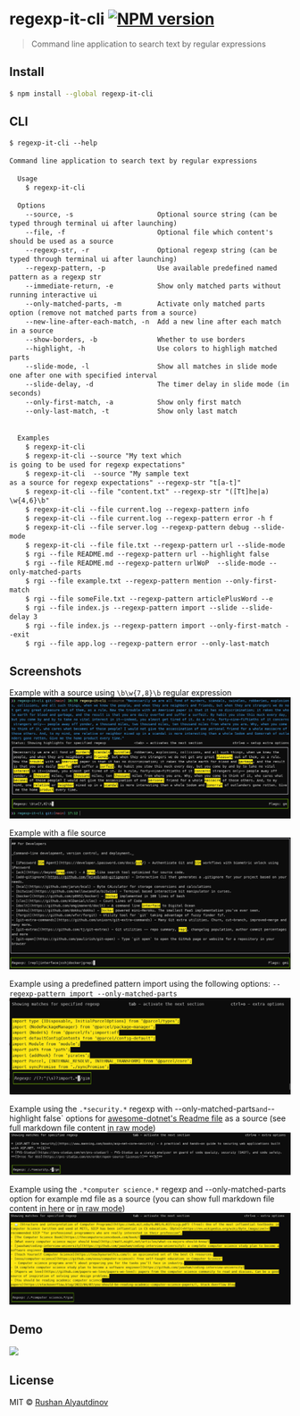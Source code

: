 # regexp-it-cli [![NPM version][npm-image]][npm-url]

> Command line application to search text by regular expressions

## Install

```bash
$ npm install --global regexp-it-cli
```

## CLI

```
$ regexp-it-cli --help

Command line application to search text by regular expressions

  Usage
    $ regexp-it-cli

  Options
    --source, -s                     Optional source string (can be typed through terminal ui after launching)
    --file, -f                       Optional file which content's should be used as a source
    --regexp-str, -r                 Optional regexp string (can be typed through terminal ui after launching)
    --regexp-pattern, -p             Use available predefined named pattern as a regexp str
    --immediate-return, -e           Show only matched parts without running interactive ui
    --only-matched-parts, -m         Activate only matched parts option (remove not matched parts from a source)
    --new-line-after-each-match, -n  Add a new line after each match in a source
    --show-borders, -b               Whether to use borders
    --highlight, -h                  Use colors to highligh matched parts
    --slide-mode, -l                 Show all matches in slide mode one after one with specified interval
    --slide-delay, -d                The timer delay in slide mode (in seconds)
    --only-first-match, -a           Show only first match
    --only-last-match, -t            Show only last match


  Examples
    $ regexp-it-cli
    $ regexp-it-cli --source "My text which
is going to be used for regexp expectations"
    $ regexp-it-cli  --source "My sample text
as a source for regexp expectations" --regexp-str "t[a-t]"
    $ regexp-it-cli --file "content.txt" --regexp-str "([Tt]he|a) \w{4,6}\b"
    $ regexp-it-cli --file current.log --regexp-pattern info
    $ regexp-it-cli --file current.log --regexp-pattern error -h f
    $ regexp-it-cli --file server.log --regexp-pattern debug --slide-mode
    $ regexp-it-cli --file file.txt --regexp-pattern url --slide-mode
    $ rgi --file README.md --regexp-pattern url --highlight false
    $ rgi --file README.md --regexp-pattern urlWoP  --slide-mode --only-matched-parts
    $ rgi --file example.txt --regexp-pattern mention --only-first-match
    $ rgi --file someFile.txt --regexp-pattern articlePlusWord --e
    $ rgi --file index.js --regexp-pattern import --slide --slide-delay 3
    $ rgi --file index.js --regexp-pattern import --only-first-match --exit
    $ rgi --file app.log --regexp-pattern error --only-last-match
```

## Screenshots

Example with a source using `\b\w{7,8}\b` regular expression
![](media/regexp-it-cli-demo-with-source.png)

Example with a file source
![](media/regexp-cli-example-from-file.png)

Example using a predefined pattern import using the following options: `--regexp-pattern import --only-matched-parts`
![](media/screenshot-with-file-source-and-import-pattern.png)

Example using the `.*security.*` regexp with --only-matched-parts`and`--highlight false` options for [awesome-dotnet's Readme file](https://github.com/quozd/awesome-dotnet) as a source (see full markdown file content [in raw mode](https://raw.githubusercontent.com/quozd/awesome-dotnet/master/README.md))
![](media/filter-by-regexp-example-for-awesome-dotnet.png)

Example using the `.*computer science.*` regexp and --only-matched-parts option for example md file as a source (you can show full markdown file content [in here](https://github.com/charlax/professional-programming) or [in raw mode](https://raw.githubusercontent.com/charlax/professional-programming/master/README.md))
![](media/example-with-computer-science-regexp.png)

## Demo

![](media/demo.gif)

## License

MIT © [Rushan Alyautdinov](https://github.com/akgondber)

[npm-image]: https://img.shields.io/npm/v/regexp-it-cli.svg?style=flat
[npm-url]: https://npmjs.org/package/regexp-it-cli
